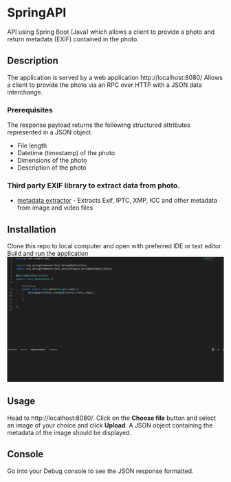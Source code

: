 # SpringAPI
API using Spring Boot (Java) which allows a client to provide a photo and return metadata (EXIF) contained in the photo.

## Description
The application is served by a web application http://localhost:8080/
Allows a client to provide the photo via an RPC over HTTP with a JSON data interchange.

### Prerequisites
The response payload returns the following structured attributes represented in a JSON object.

* File length
* Datetime (timestamp) of the photo
* Dimensions of the photo
* Description of the photo

### Third party EXIF library to extract data from photo.

* [metadata extractor](https://github.com/drewnoakes/metadata-extractor) - Extracts Exif, IPTC, XMP, ICC and other metadata from image and video files

## Installation 
Clone this repo to local computer and open with preferred IDE or text editor. Build and run the application
![](installation.gif) 


## Usage
Head to http://localhost:8080/. Click on the **Choose file** button and select an image of your choice and click **Upload**. A JSON object containing the metadata of the image should be displayed.

## Console
Go into your Debug console to see the JSON response formatted.
